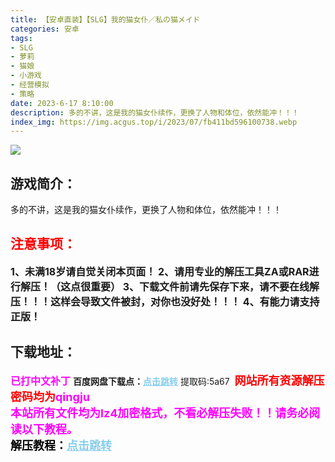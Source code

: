 ```yaml
---
title: 【安卓直装】【SLG】我的猫女仆／私の猫メイド
categories: 安卓
tags:
- SLG
- 萝莉
- 猫娘
- 小游戏
- 经营模拟
- 策略
date: 2023-6-17 8:10:00
description: 多的不讲，这是我的猫女仆续作，更换了人物和体位，依然能冲！！！
index_img: https://img.acgus.top/i/2023/07/fb411bd596100738.webp
---
```

![](https://img.acgus.top/i/2023/07/fb411bd596100738.webp)
## 游戏简介：
多的不讲，这是我的猫女仆续作，更换了人物和体位，依然能冲！！！




## <font color=#FF0000 >注意事项：</font>
<font size=3><b>1、未满18岁请自觉关闭本页面！
2、请用专业的解压工具ZA或RAR进行解压！（这点很重要）
3、下载文件前请先保存下来，请不要在线解压！！！这样会导致文件被封，对你也没好处！！！
4、有能力请支持正版！</b></font>

## 下载地址：
<font color=#FF00FF size=3><b>已打中文补丁</b></font>
<b>百度网盘下载点：</b><a href="https://pan.baidu.com/s/1U70YkKyx5BvNhCs51uKLfQ?pwd=5a67" style="color: #87CEEB;"><b>点击跳转</b></a> 提取码:5a67
<a style="padding: 0" href="https://post.qingju.org/AD/"><img style="max-width:100%" src="https://img.acgus.top/i/2024/07/478f689b8021d8d499ab43d21acf137a.gif" alt=""></a>
<b><font color=#FF0000 size=4>网站所有资源解压密码均为</b></font><b><font color=#FF00FF size=4>qingju</font><font color=#FF0000 ></font></b><br><b><font color=#FF00FF size=4>本站所有文件均为lz4加密格式，不看必解压失败！！请务必阅读以下教程。</b></font><br><b><font color=#000 size=4>解压教程：</b><a href="https://post.qingju.org/tutorial/000/" style="color: #87CEEB;"><b>点击跳转</b></a>
